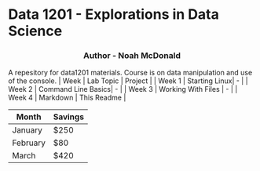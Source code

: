 # Data 1201 - Explorations in Data Science
<h3 align="center">Author - Noah McDonald </h3>
A repesitory for data1201 materials.
Course is on data manipulation and use of the console.
| Week | Lab Topic | Project |
| Week 1 | Starting Linux| - |
| Week 2 | Command Line Basics| - |
| Week 3 | Working With Files | - |
| Week 4 | Markdown | This Readme |

| Month    | Savings |
| -------- | ------- |
| January  | $250    |
| February | $80     |
| March    | $420    |
